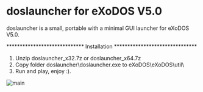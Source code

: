 # doslauncher for eXoDOS V5.0

doslauncher is a small, portable with a minimal GUI launcher for eXoDOS V5.0.

*****************************   Installation   *******************************

1. Unzip doslauncher_x32.7z or doslauncher_x64.7z
2. Copy folder doslauncher\doslauncher.exe to eXoDOS\eXoDOS\util\
3. Run and play, enjoy :).

![main](https://user-images.githubusercontent.com/84850541/121934725-57db4e00-cd50-11eb-8751-efc0cbb340e2.png)

